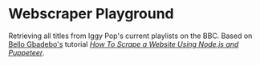 # Webscraper Playground

Retrieving all titles from Iggy Pop's current playlists on the BBC.
Based on [Bello Gbadebo's](https://github.com/Gbahdeyboh) tutorial [_How To Scrape a Website Using Node.js and Puppeteer_](https://www.digitalocean.com/community/tutorials/how-to-scrape-a-website-using-node-js-and-puppeteer?utm_campaign=how-to-scrape-a-website-using-node-&-pup).
